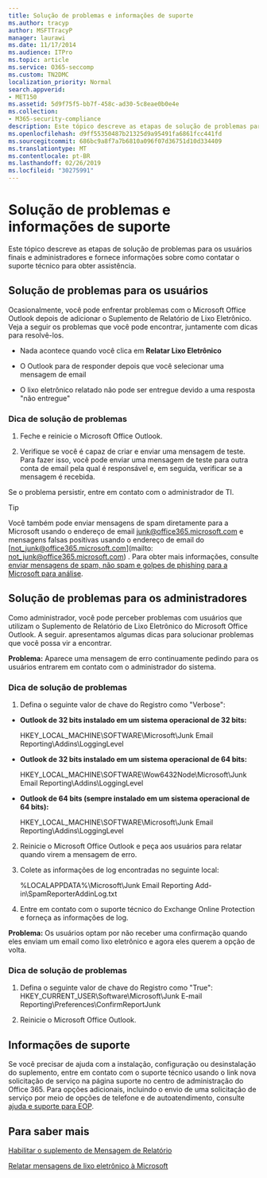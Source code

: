 ```yaml
---
title: Solução de problemas e informações de suporte
ms.author: tracyp
author: MSFTTracyP
manager: laurawi
ms.date: 11/17/2014
ms.audience: ITPro
ms.topic: article
ms.service: O365-seccomp
ms.custom: TN2DMC
localization_priority: Normal
search.appverid:
- MET150
ms.assetid: 5d9f75f5-bb7f-458c-ad30-5c8eae0b0e4e
ms.collection:
- M365-security-compliance
description: Este tópico descreve as etapas de solução de problemas para os usuários finais e administradores e fornece informações sobre como contatar o suporte técnico para obter assistência.
ms.openlocfilehash: d9ff55350487b21325d9a95491fa6861fcc441fd
ms.sourcegitcommit: 686bc9a8f7a7b6810a096f07d36751d10d334409
ms.translationtype: MT
ms.contentlocale: pt-BR
ms.lasthandoff: 02/26/2019
ms.locfileid: "30275991"
---
```

# <a name="troubleshooting-and-support-information"></a>Solução de problemas e informações de suporte

Este tópico descreve as etapas de solução de problemas para os usuários finais e administradores e fornece informações sobre como contatar o suporte técnico para obter assistência.
  
## <a name="troubleshooting-for-users"></a>Solução de problemas para os usuários

Ocasionalmente, você pode enfrentar problemas com o Microsoft Office Outlook depois de adicionar o Suplemento de Relatório de Lixo Eletrônico. Veja a seguir os problemas que você pode encontrar, juntamente com dicas para resolvê-los. 
  
- Nada acontece quando você clica em **Relatar Lixo Eletrônico**
    
- O Outlook para de responder depois que você selecionar uma mensagem de email
    
- O lixo eletrônico relatado não pode ser entregue devido a uma resposta "não entregue"
    
### <a name="troubleshooting-tip"></a>Dica de solução de problemas

1. Feche e reinicie o Microsoft Office Outlook.
    
2. Verifique se você é capaz de criar e enviar uma mensagem de teste. Para fazer isso, você pode enviar uma mensagem de teste para outra conta de email pela qual é responsável e, em seguida, verificar se a mensagem é recebida.
    
Se o problema persistir, entre em contato com o administrador de TI.
  
> [!TIP]
> Você também pode enviar mensagens de spam diretamente para a Microsoft usando o endereço de email [junk@office365.microsoft.com](mailto:junk@office365.microsoft.com) e mensagens falsas positivas usando o endereço de email do [not_junk@office365.microsoft.com](mailto: not_junk@office365.microsoft.com) . Para obter mais informações, consulte [enviar mensagens de spam, não spam e golpes de phishing para a Microsoft para análise](submit-spam-non-spam-and-phishing-scam-messages-to-microsoft-for-analysis.md). 
  
## <a name="troubleshooting-for-administrators"></a>Solução de problemas para os administradores

Como administrador, você pode perceber problemas com usuários que utilizam o Suplemento de Relatório de Lixo Eletrônico do Microsoft Office Outlook. A seguir. apresentamos algumas dicas para solucionar problemas que você possa vir a encontrar. 
  
 **Problema:** Aparece uma mensagem de erro continuamente pedindo para os usuários entrarem em contato com o administrador do sistema. 
  
### <a name="troubleshooting-tip"></a>Dica de solução de problemas

1. Defina o seguinte valor de chave do Registro como "Verbose":
    
  - **Outlook de 32 bits instalado em um sistema operacional de 32 bits:**
    
    HKEY_LOCAL_MACHINE\SOFTWARE\Microsoft\Junk Email Reporting\Addins\LoggingLevel
    
  - **Outlook de 32 bits instalado em um sistema operacional de 64 bits:**
    
    HKEY_LOCAL_MACHINE\SOFTWARE\Wow6432Node\Microsoft\Junk Email Reporting\Addins\LoggingLevel
    
  - **Outlook de 64 bits (sempre instalado em um sistema operacional de 64 bits):**
    
    HKEY_LOCAL_MACHINE\SOFTWARE\Microsoft\Junk Email Reporting\Addins\LoggingLevel
    
2. Reinicie o Microsoft Office Outlook e peça aos usuários para relatar quando virem a mensagem de erro.
    
3. Colete as informações de log encontradas no seguinte local: 
    
    %LOCALAPPDATA%\Microsoft\Junk Email Reporting Add-in\SpamReporterAddinLog.txt
    
4. Entre em contato com o suporte técnico do Exchange Online Protection e forneça as informações de log. 
    
 **Problema:** Os usuários optam por não receber uma confirmação quando eles enviam um email como lixo eletrônico e agora eles querem a opção de volta. 
  
### <a name="troubleshooting-tip"></a>Dica de solução de problemas

1. Defina o seguinte valor de chave do Registro como "True": HKEY_CURRENT_USER\Software\Microsoft\Junk E-mail Reporting\Preferences\ConfirmReportJunk
    
2. Reinicie o Microsoft Office Outlook.
    
## <a name="support-information"></a>Informações de suporte

Se você precisar de ajuda com a instalação, configuração ou desinstalação do suplemento, entre em contato com o suporte técnico usando o link nova solicitação de serviço na página suporte no centro de administração do Office 365. Para opções adicionais, incluindo o envio de uma solicitação de serviço por meio de opções de telefone e de autoatendimento, consulte [ajuda e suporte para EOP](eop/help-and-support-for-eop.md).
  
## <a name="for-more-information"></a>Para saber mais

[Habilitar o suplemento de Mensagem de Relatório](https://support.office.com/article/4250c4bc-6102-420b-9e0a-a95064837676)
  
[Relatar mensagens de lixo eletrônico à Microsoft](report-junk-email-messages-to-microsoft.md)
  

